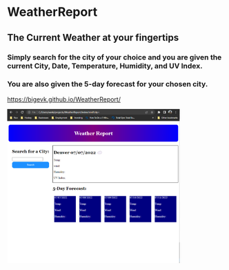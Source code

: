 # WeatherReport

## The Current Weather at your fingertips

### Simply search for the city of your choice and you are given the current City, Date, Temperature, Humidity, and UV Index.

### You are also given the 5-day forecast for your chosen city.

https://bigevk.github.io/WeatherReport/

<img src="./assets/images/WeatherReport.png" width="400" >